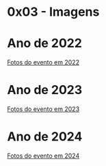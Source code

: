 # 0x03 - Imagens

# Ano de 2022
[Fotos do evento em 2022](assets/2022/)

# Ano de 2023
[Fotos do evento em 2023](assets/2023/)

# Ano de 2024
[Fotos do evento em 2024](assets/2024/)
